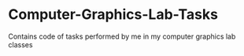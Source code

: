 # Computer-Graphics-Lab-Tasks
Contains code of tasks performed by me in my computer graphics lab classes

